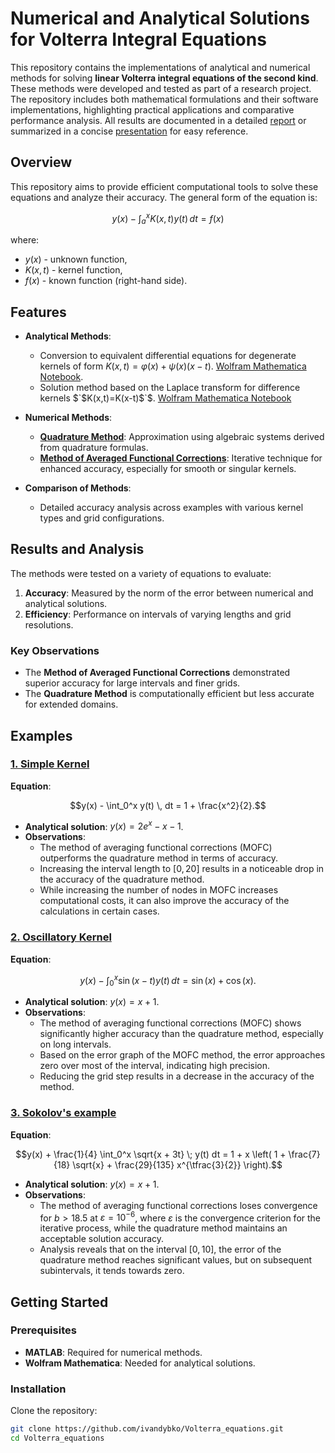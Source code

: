 # Numerical and Analytical Solutions for Volterra Integral Equations

This repository contains the implementations of analytical and numerical methods for solving **linear Volterra integral equations of the second kind**. These methods were developed and tested as part of a research project. The repository includes both mathematical formulations and their software implementations, highlighting practical applications and comparative performance analysis. All results are documented in a detailed [report](https://github.com/ivandybko/Volterra_equations/blob/ca0ab5e386d1dfe11d4cbcb67ef982a46405c7e5/Report.pdf) or summarized in a concise [presentation](https://github.com/ivandybko/Volterra_equations/blob/ca0ab5e386d1dfe11d4cbcb67ef982a46405c7e5/Presentation.pdf) for easy reference.

## Overview

This repository aims to provide efficient computational tools to solve these equations and analyze their accuracy.
The general form of the equation is:
```math
y(x) - \int_a^x K(x, t) y(t) \, dt = f(x)
```
where:
- $`y(x)`$ - unknown function,
- $`K(x,t)`$ - kernel function,
- $`f(x)`$ - known function (right-hand side).
## Features

- **Analytical Methods**:
  - Conversion to equivalent differential equations for degenerate kernels of form $` K(x,t) = \varphi(x) + \psi(x)(x-t)`$. [Wolfram Mathematica Notebook](https://github.com/ivandybko/Volterra_equations/blob/ca0ab5e386d1dfe11d4cbcb67ef982a46405c7e5/Source%20code/Equations%20with%20Kernel%20of%20the%20Form%20K(x%2Ct)%3D%CF%86(x)%2B%CF%88(x)(x%E2%88%92t).nb).
  - Solution method based on the Laplace transform for difference kernels $`$K(x,t)=K(x-t)$`$. [Wolfram Mathematica Notebook](https://github.com/ivandybko/Volterra_equations/blob/ca0ab5e386d1dfe11d4cbcb67ef982a46405c7e5/Source%20code/%20Solution%20Method%20for%20Integral%20Equations%20with%20Difference%20Kernel%20Based%20on%20the%20Laplace%20Transform.nb)

- **Numerical Methods**:
  - [**Quadrature Method**](https://github.com/ivandybko/Volterra_equations/blob/7217e0ebd0f53350ea7a8b5a916c844a651d4382/Source%20code/Quadrature_Method.m): Approximation using algebraic systems derived from quadrature formulas.
  - [**Method of Averaged Functional Corrections**](https://github.com/ivandybko/Volterra_equations/blob/7217e0ebd0f53350ea7a8b5a916c844a651d4382/Source%20code/Method_of_Averaging_Functional_Corrections.m): Iterative technique for enhanced accuracy, especially for smooth or singular kernels.

- **Comparison of Methods**:
  - Detailed accuracy analysis across examples with various kernel types and grid configurations.

## Results and Analysis

The methods were tested on a variety of equations to evaluate:
1. **Accuracy**: Measured by the norm of the error between numerical and analytical solutions.
2. **Efficiency**: Performance on intervals of varying lengths and grid resolutions.

### Key Observations
- The **Method of Averaged Functional Corrections** demonstrated superior accuracy for large intervals and finer grids.
- The **Quadrature Method** is computationally efficient but less accurate for extended domains.

## Examples

### [1. Simple Kernel](https://github.com/ivandybko/Volterra_equations/blob/7217e0ebd0f53350ea7a8b5a916c844a651d4382/Source%20code/Examples/Example1.m)
**Equation**: 
``` math 
y(x) - \int_0^x y(t) \, dt = 1 + \frac{x^2}{2}.
```
- **Analytical solution**: $` y(x) = 2e^x - x - 1 `$.
- **Observations**:
  - The method of averaging functional corrections (MOFC) outperforms the quadrature method in terms of accuracy.
  - Increasing the interval length to $`[0, 20]`$ results in a noticeable drop in the accuracy of the quadrature method.
  - While increasing the number of nodes in MOFC increases computational costs, it can also improve the accuracy of the calculations in certain cases.

### [2. Oscillatory Kernel](https://github.com/ivandybko/Volterra_equations/blob/7217e0ebd0f53350ea7a8b5a916c844a651d4382/Source%20code/Examples/Example2.m)
**Equation**:
``` math 
y(x) - \int_0^x \sin(x - t) y(t) \, dt = \sin(x) + \cos(x).
```
- **Analytical solution**: $` y(x) = x + 1 `$.
- **Observations**:
  - The method of averaging functional corrections (MOFC) shows significantly higher accuracy than the quadrature method, especially on long intervals.
  - Based on the error graph of the MOFC method, the error approaches zero over most of the interval, indicating high precision.
  - Reducing the grid step results in a decrease in the accuracy of the method.

### [3. Sokolov's example](https://github.com/ivandybko/Volterra_equations/blob/7217e0ebd0f53350ea7a8b5a916c844a651d4382/Source%20code/Examples/ExampleSokolov.m)
**Equation**:
``` math 
y(x) + \frac{1}{4}  \int_0^x \sqrt{x + 3t} \; y(t) dt = 1 + x \left( 1 + \frac{7}{18} \sqrt{x} + \frac{29}{135} x^{\tfrac{3}{2}} \right).
```
- **Analytical solution**: $` y(x) = x + 1 `$.
- **Observations**:
  - The method of averaging functional corrections loses convergence for $`b > 18.5`$ at $`\varepsilon = 10^{-6}`$, where $`\varepsilon`$ is the convergence criterion for the iterative process, while the quadrature method maintains an acceptable solution accuracy.
  - Analysis reveals that on the interval $`[0, 10]`$, the error of the quadrature method reaches significant values, but on subsequent subintervals, it tends towards zero.

## Getting Started

### Prerequisites
- **MATLAB**: Required for numerical methods.
- **Wolfram Mathematica**: Needed for analytical solutions.

### Installation
Clone the repository:
```bash
git clone https://github.com/ivandybko/Volterra_equations.git
cd Volterra_equations
